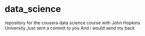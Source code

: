 data_science
============

repository for the cousera data science course with John Hopkins University
Just sent a commit to you 
And i would send my back

